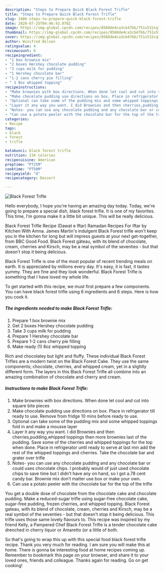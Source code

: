 ```yaml
---
description: "Steps to Prepare Quick Black Forest Trifle"
title: "Steps to Prepare Quick Black Forest Trifle"
slug: 1486-steps-to-prepare-quick-black-forest-trifle
date: 2020-07-25T04:46:43.078Z
image: https://img-global.cpcdn.com/recipes/8568de4ca3cb47bb/751x532cq70/black-forest-trifle-recipe-main-photo.jpg
thumbnail: https://img-global.cpcdn.com/recipes/8568de4ca3cb47bb/751x532cq70/black-forest-trifle-recipe-main-photo.jpg
cover: https://img-global.cpcdn.com/recipes/8568de4ca3cb47bb/751x532cq70/black-forest-trifle-recipe-main-photo.jpg
author: Winifred Wilson
ratingvalue: 4
reviewcount: 6
recipeingredient:
- "1 box brownie mix"
- "2 boxes Hershey chocolate pudding"
- "3 cups milk for pudding"
- "1 Hershey chocolate bar"
- "1-2 cans cherry pie filling"
- " 1 8oz whipped topping"
recipeinstructions:
- "Make brownies with box directions. When done let cool and cut into square bite pieces"
- "Make chocolate pudding use directions on box. Place in refrigerator till ready to use. Remove from fridge 10 mins before ready to use."
- "Optional can take some of the pudding mix and some whipped toppings fold in and make a mousse layer"
- "Layer it any way you want. I did Brownies and then cherries,pudding,whipped toppings then more brownies last of the pudding. Save some of the cherries and whipped toppings for the top when done. Place in refrigerator until ready to serve at last min add the rest of the whipped toppings and cherries. Take the chocolate bar and grater over trifle"
- "Notes- you can use any chocolate pudding and any chocolate bar or could uses chocolate chips. I probably would of just used chocolate chips to save time but I didn’t have any on hand, so I got a.78 cent candy bar. Brownie mix don’t matter use box or make your own."
- "Can use a potato peeler with the chocolate bar for the top of the trifle"
categories:
- Recipe
tags:
- black
- forest
- trifle

katakunci: black forest trifle 
nutrition: 234 calories
recipecuisine: American
preptime: "PT25M"
cooktime: "PT50M"
recipeyield: "4"
recipecategory: Dessert

---
```



![Black Forest Trifle](https://img-global.cpcdn.com/recipes/8568de4ca3cb47bb/751x532cq70/black-forest-trifle-recipe-main-photo.jpg)

Hello everybody, I hope you're having an amazing day today. Today, we're going to prepare a special dish, black forest trifle. It is one of my favorites. This time, I'm gonna make it a little bit unique. This will be really delicious.

Black Forest Trifle Recipe (Dawat e Iftar) Ramadan Recipes For Iftar by Kitchen With Amna. James Martin&#39;s indulgent Black Forest trifle won&#39;t keep you in the kitchen for long but will impress guests at your next get-together, from BBC Good Food. Black Forest gâteau, with its blend of chocolate, cream, cherries and Kirsch, may be a real symbol of the seventies - but that doesn&#39;t stop it being delicious.

Black Forest Trifle is one of the most popular of recent trending meals on earth. It is appreciated by millions every day. It's easy, it is fast, it tastes yummy. They are fine and they look wonderful. Black Forest Trifle is something that I have loved my whole life.


To get started with this recipe, we must first prepare a few components. You can have black forest trifle using 6 ingredients and 6 steps. Here is how you cook it.

<!--inarticleads1-->

##### The ingredients needed to make Black Forest Trifle:

1. Prepare 1 box brownie mix
1. Get 2 boxes Hershey chocolate pudding
1. Take 3 cups milk for pudding
1. Prepare 1 Hershey chocolate bar
1. Prepare 1-2 cans cherry pie filling
1. Make ready  (1) 8oz whipped topping


Rich and chocolatey but light and fluffy. These individual Black Forest Trifles are a modern twist on the Black Forest Cake. They use the same components; chocolate, cherries, and whipped cream, yet in a slightly different form. The layers in this Black Forest Trifle all combine into an amazing combination of chocolate and cherry and cream. 

<!--inarticleads2-->

##### Instructions to make Black Forest Trifle:

1. Make brownies with box directions. When done let cool and cut into square bite pieces
1. Make chocolate pudding use directions on box. Place in refrigerator till ready to use. Remove from fridge 10 mins before ready to use.
1. Optional can take some of the pudding mix and some whipped toppings fold in and make a mousse layer
1. Layer it any way you want. I did Brownies and then cherries,pudding,whipped toppings then more brownies last of the pudding. Save some of the cherries and whipped toppings for the top when done. Place in refrigerator until ready to serve at last min add the rest of the whipped toppings and cherries. Take the chocolate bar and grater over trifle
1. Notes- you can use any chocolate pudding and any chocolate bar or could uses chocolate chips. I probably would of just used chocolate chips to save time but I didn’t have any on hand, so I got a.78 cent candy bar. Brownie mix don’t matter use box or make your own.
1. Can use a potato peeler with the chocolate bar for the top of the trifle


You get a double dose of chocolate from the chocolate cake and chocolate pudding. Make a reduced-sugar trifle using sugar-free chocolate cake, sugar-free pudding, frozen cherries, and whipped topping. Black Forest gateau, with its blend of chocolate, cream, cherries and Kirsch, may be a real symbol of the seventies - but that doesn&#39;t stop it being delicious. This trifle uses those same lovely flavours to. This recipe was inspired by my friend Kelly, a Pampered Chef Black Forest Trifle is a tender chocolate cake drenched in cherry liquor or Amaretto (or a little of both. 

So that's going to wrap this up with this special food black forest trifle recipe. Thank you very much for reading. I am sure you will make this at home. There is gonna be interesting food at home recipes coming up. Remember to bookmark this page on your browser, and share it to your loved ones, friends and colleague. Thanks again for reading. Go on get cooking!
